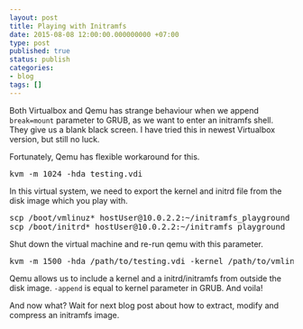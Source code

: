 ```yaml
---
layout: post
title: Playing with Initramfs
date: 2015-08-08 12:00:00.000000000 +07:00
type: post
published: true
status: publish
categories:
- blog
tags: []
---
```


Both Virtualbox and Qemu has strange behaviour when we append ``break=mount`` parameter to GRUB, as we want to enter an initramfs shell. They give us a blank black screen. I have tried this in newest Virtualbox version, but still no luck.

Fortunately, Qemu has flexible workaround for this.
<pre>
kvm -m 1024 -hda testing.vdi
</pre>

In this virtual system, we need to export the kernel and initrd file from the disk image which you play with.

<pre>
scp /boot/vmlinuz* hostUser@10.0.2.2:~/initramfs_playground
scp /boot/initrd* hostUser@10.0.2.2:~/initramfs_playground
</pre>

Shut down the virtual machine and re-run qemu with this parameter.

<pre>
kvm -m 1500 -hda /path/to/testing.vdi -kernel /path/to/vmlinuz -initrd /path/to/initrd.img -append "break=mount"
</pre>

Qemu allows us to include a kernel and a initrd/initramfs from outside the disk image. ``-append`` is equal to kernel parameter in GRUB. And voila!

And now what? Wait for next blog post about how to extract, modify and compress an initramfs image.


